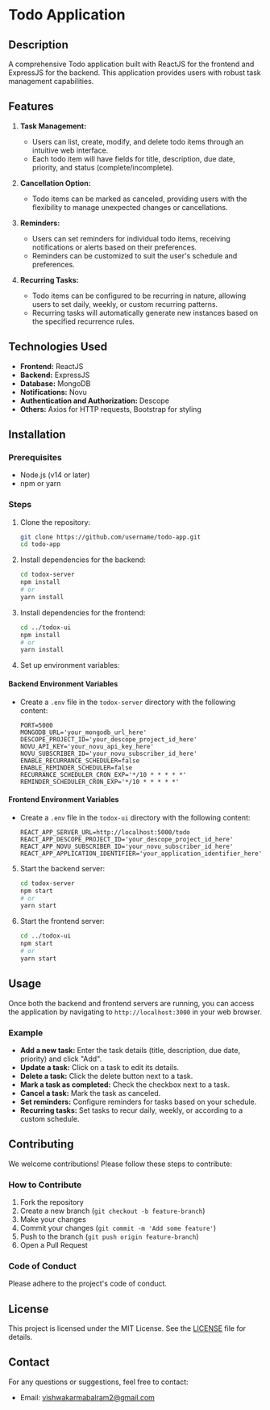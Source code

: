 # Todo Application

## Description
A comprehensive Todo application built with ReactJS for the frontend and ExpressJS for the backend. This application provides users with robust task management capabilities.

## Features
1. **Task Management:**
   - Users can list, create, modify, and delete todo items through an intuitive web interface.
   - Each todo item will have fields for title, description, due date, priority, and status (complete/incomplete).

2. **Cancellation Option:**
   - Todo items can be marked as canceled, providing users with the flexibility to manage unexpected changes or cancellations.

3. **Reminders:**
   - Users can set reminders for individual todo items, receiving notifications or alerts based on their preferences.
   - Reminders can be customized to suit the user's schedule and preferences.

4. **Recurring Tasks:**
   - Todo items can be configured to be recurring in nature, allowing users to set daily, weekly, or custom recurring patterns.
   - Recurring tasks will automatically generate new instances based on the specified recurrence rules.

## Technologies Used
- **Frontend:** ReactJS
- **Backend:** ExpressJS
- **Database:** MongoDB
- **Notifications:** Novu
- **Authentication and Authorization:** Descope
- **Others:** Axios for HTTP requests, Bootstrap for styling

## Installation

### Prerequisites
- Node.js (v14 or later)
- npm or yarn

### Steps

1. Clone the repository:
    ```sh
    git clone https://github.com/username/todo-app.git
    cd todo-app
    ```

2. Install dependencies for the backend:
    ```sh
    cd todox-server
    npm install
    # or
    yarn install
    ```

3. Install dependencies for the frontend:
    ```sh
    cd ../todox-ui
    npm install
    # or
    yarn install
    ```

4. Set up environment variables:

#### Backend Environment Variables
- Create a `.env` file in the `todox-server` directory with the following content:
    ```env
    PORT=5000
    MONGODB_URL='your_mongodb_url_here'
    DESCOPE_PROJECT_ID='your_descope_project_id_here'
    NOVU_API_KEY='your_novu_api_key_here'
    NOVU_SUBSCRIBER_ID='your_novu_subscriber_id_here'
    ENABLE_RECURRANCE_SCHEDULER=false
    ENABLE_REMINDER_SCHEDULER=false
    RECURRANCE_SCHEDULER_CRON_EXP='*/10 * * * * *'
    REMINDER_SCHEDULER_CRON_EXP='*/10 * * * * *'
    ```

#### Frontend Environment Variables
- Create a `.env` file in the `todox-ui` directory with the following content:
    ```env
    REACT_APP_SERVER_URL=http://localhost:5000/todo
    REACT_APP_DESCOPE_PROJECT_ID='your_descope_project_id_here'
    REACT_APP_NOVU_SUBSCRIBER_ID='your_novu_subscriber_id_here'
    REACT_APP_APPLICATION_IDENTIFIER='your_application_identifier_here'
    ```

5. Start the backend server:
    ```sh
    cd todox-server
    npm start
    # or
    yarn start
    ```

6. Start the frontend server:
    ```sh
    cd ../todox-ui
    npm start
    # or
    yarn start
    ```

## Usage
Once both the backend and frontend servers are running, you can access the application by navigating to `http://localhost:3000` in your web browser.

### Example
- **Add a new task:** Enter the task details (title, description, due date, priority) and click "Add".
- **Update a task:** Click on a task to edit its details.
- **Delete a task:** Click the delete button next to a task.
- **Mark a task as completed:** Check the checkbox next to a task.
- **Cancel a task:** Mark the task as canceled.
- **Set reminders:** Configure reminders for tasks based on your schedule.
- **Recurring tasks:** Set tasks to recur daily, weekly, or according to a custom schedule.

## Contributing
We welcome contributions! Please follow these steps to contribute:

### How to Contribute
1. Fork the repository
2. Create a new branch (`git checkout -b feature-branch`)
3. Make your changes
4. Commit your changes (`git commit -m 'Add some feature'`)
5. Push to the branch (`git push origin feature-branch`)
6. Open a Pull Request

### Code of Conduct
Please adhere to the project's code of conduct.

## License
This project is licensed under the MIT License. See the [LICENSE](LICENSE) file for details.

## Contact
For any questions or suggestions, feel free to contact:
- Email: vishwakarmabalram2@gmail.com
